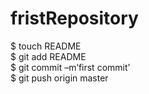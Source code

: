 # fristRepository
$ touch README  
$ git add README  
$ git commit –m’first commit’  
$ git push origin master  
